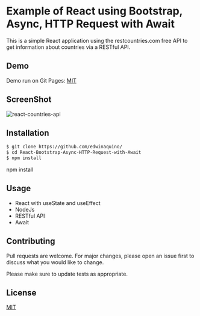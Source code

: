 # Example of React using Bootstrap, Async, HTTP Request with Await

This is a simple React application using the restcountries.com free API to get information about countries via a RESTful API.
## Demo
Demo run on Git Pages: [MIT](https://choosealicense.com/licenses/mit/)

## ScreenShot
![react-countries-api](https://user-images.githubusercontent.com/30946443/179382802-9e5a9765-883a-4b06-9d08-d800c25a0724.jpg)

## Installation

```bash
$ git clone https://github.com/edwinaquino/
$ cd React-Bootstrap-Async-HTTP-Request-with-Await
$ npm install

```
npm install
## Usage
* React with  useState and useEffect
* NodeJs
* RESTful API
* Await

## Contributing
Pull requests are welcome. For major changes, please open an issue first to discuss what you would like to change.

Please make sure to update tests as appropriate.

## License
[MIT](https://choosealicense.com/licenses/mit/)
